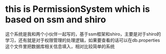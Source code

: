 # this is PermissionSystem which is based on ssm and shiro
这个系统是我和两个小伙伴一起写的，基于ssm框架和shiro，主要是对于shiro的学习，还有就是对于权限管理的处理逻辑，如果要查看的话可以在db.properties这个文件里把数据库相关信息填入，相对比较简单的系统
